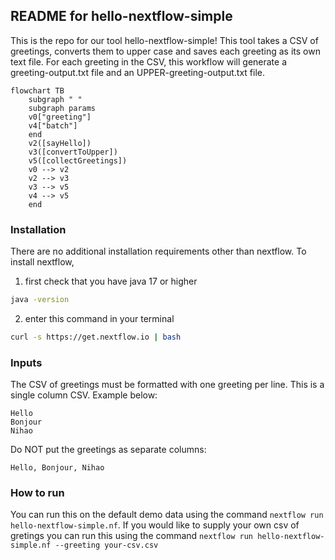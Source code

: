 ## README for hello-nextflow-simple

This is the repo for our tool hello-nextflow-simple! This tool takes a CSV of greetings, converts them to upper case and saves each greeting as its own text file. For each greeting in the CSV, this workflow will generate a greeting-output.txt file and an UPPER-greeting-output.txt file. 

```mermaid
flowchart TB
    subgraph " "
    subgraph params
    v0["greeting"]
    v4["batch"]
    end
    v2([sayHello])
    v3([convertToUpper])
    v5([collectGreetings])
    v0 --> v2
    v2 --> v3
    v3 --> v5
    v4 --> v5
    end
```

### Installation

There are no additional installation requirements other than nextflow. To install nextflow, 

1. first check that you have java 17 or higher

```bash
java -version
```

2. enter this command in your terminal

```bash
curl -s https://get.nextflow.io | bash
```

### Inputs

The CSV of greetings must be formatted with one greeting per line. This is a single column CSV. Example below:

```
Hello
Bonjour
Nihao
```

Do NOT put the greetings as separate columns:

```
Hello, Bonjour, Nihao
```

### How to run

You can run this on the default demo data using the command `nextflow run hello-nextflow-simple.nf`. If you would like to supply your own csv of gretings you can run this using the command `nextflow run hello-nextflow-simple.nf --greeting your-csv.csv`